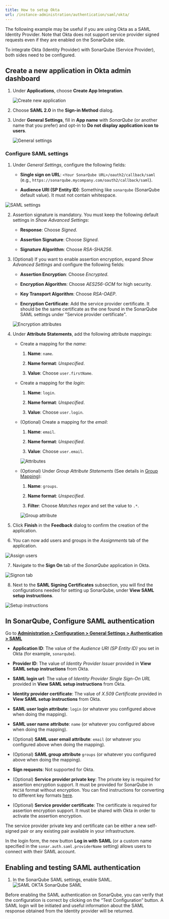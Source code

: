 ```yaml
---
title: How to setup Okta
url: /instance-administration/authentication/saml/okta/
---
```


The following example may be useful if you are using Okta as a SAML Identity Provider.
Note that Okta does not support service provider signed requests even if they are enabled on the SonarQube side.

To integrate Okta (Identity Provider) with SonarQube (Service Provider), both sides need to be configured.

## Create a new application in Okta admin dashboard

1. Under  **Applications**, choose **Create App Integration**.

   ![Create new application](/images/okta/okta-create-application.png)

2. Choose **SAML 2.0** in the **Sign-in Method** dialog.

3. Under **General Settings**, fill in **App name** with *SonarQube* (or another name that you prefer) and opt-in to **Do not display application icon to users**.

   ![General settings](/images/okta/okta-general-settings.png)


### Configure SAML settings

1. Under *General Settings*, configure the following fields:

   - **Single sign on URL**: `<Your SonarQube URL>/oauth2/callback/saml` (e.g., `https://sonarqube.mycompany.com/oauth2/callback/saml`).

   - **Audience URI (SP Entity ID)**: Something like `sonarqube` (SonarQube default value). It must not contain whitespace. 

  ![SAML settings](/images/okta/okta-saml-settings.png)

2. Assertion signature is mandatory. You must keep the following default settings in *Show Advanced Settings*:

   - **Response**: Choose *Signed*.

   - **Assertion Signature**: Choose *Signed*.

   - **Signature Algorithm**: Choose *RSA-SHA256*.

3. (Optional) If you want to enable assertion encryption, expand *Show Advanced Settings* and configure the following fields:

   - **Assertion Encryption**: Choose *Encrypted*.

   - **Encryption Algorithm**: Choose *AES256-GCM* for high security.

   - **Key Transport Algorithm**: Choose *RSA-OAEP*.

   - **Encryption Certificate**: Add the service provider certificate. It should be the same certificate as the one found in the SonarQube SAML settings under "Service provider certificate".

    ![Encryption attributes](/images/okta/okta-encryption-attributes.png)

4. Under **Attribute Statements**, add the following attribute mappings:

   - Create a mapping for the *name*:

      1. **Name**: `name`.

      2. **Name format**: *Unspecified*.

      3. **Value**: Choose `user.firstName`.

   - Create a mapping for the *login*:

      1. **Name**: `login`.

      2. **Name format**: *Unspecified*.

      3. **Value**: Choose `user.login`.

   - (Optional) Create a mapping for the *email*:

      1. **Name**: `email`.

      2. **Name format**: *Unspecified*.

      3. **Value**: Choose `user.email`.

      ![Attributes](/images/okta/okta-attributes.png)

   - (Optional) Under *Group Attribute Statements* (See details in [Group Mapping](/instance-administration/authentication/overview/)):

      1. **Name**: `groups`.

      2. **Name format**: *Unspecified*.

      3. **Filter**: Choose *Matches regex* and set the value to `.*`.

      ![Group attribute](/images/okta/okta-group-attribute.png)

5. Click **Finish** in the **Feedback** dialog to confirm the creation of the application.

6. You can now add users and groups in the *Assignments* tab of the application.

![Assign users](/images/okta/okta-assign-users.png)

7. Navigate to the **Sign On** tab of the *SonarQube* application in Okta.

![Signon tab](/images/okta/okta-signon.png)

8. Next to the **SAML Signing Certificates** subsection, you will find the configurations needed for setting up SonarQube, under **View SAML setup instructions**.

![Setup instructions](/images/okta/okta-setup-instructions.png)



## In SonarQube, Configure SAML authentication

Go to **[Administration > Configuration > General Settings > Authentication > SAML](/#sonarqube-admin#/admin/settings?category=authentication)**

- **Application ID**: The value of the *Audience URI (SP Entity ID)* you set in Okta (for example, `sonarqube`).

- **Provider ID**: The value of *Identity Provider Issuer* provided in **View SAML setup instructions** from Okta.

- **SAML login url**: The value of *Identity Provider Single Sign-On URL* provided in **View SAML setup instructions** from Okta.

- **Identity provider certificate**: The value of *X.509 Certificate* provided in **View SAML setup instructions** from Okta.

- **SAML user login attribute**: `login` (or whatever you configured above when doing the mapping).

- **SAML user name attribute**: `name` (or whatever you configured above when doing the mapping).

- (Optional) **SAML user email attribute**: `email` (or whatever you configured above when doing the mapping).

- (Optional) **SAML group attribute** `groups` (or whatever you configured above when doing the mapping).

- **Sign requests**: Not supported for Okta.

- (Optional) **Service provider private key**: The private key is required for assertion encryption support. It must be provided for SonarQube in `PKCS8` format without encryption. You can find instructions for converting to different key formats [here](https://manpages.ubuntu.com/manpages/focal/man1/pkcs8.1ssl.html).

- (Optional) **Service provider certificate**: The certificate is required for assertion encryption support. It must be shared with Okta in order to activate the assertion encryption.

The service provider private key and certificate can be either a new self-signed pair or any existing pair available in your infrastructure.

In the login form, the new button **Log in with SAML** (or a custom name specified in the `sonar.auth.saml.providerName` setting) allows users to connect with their SAML account.

## Enabling and testing SAML authentication
1. In the SonarQube SAML settings, enable SAML.
  ![SAML OKTA SonarQube SAML](/images/okta/saml-okta-sq-saml.png)

Before enabling the SAML authentication on SonarQube, you can verify that the configuration is correct by clicking on the “Test Configuration” button. A SAML login will be initiated and useful information about the SAML response obtained from the Identity provider will be returned. 
